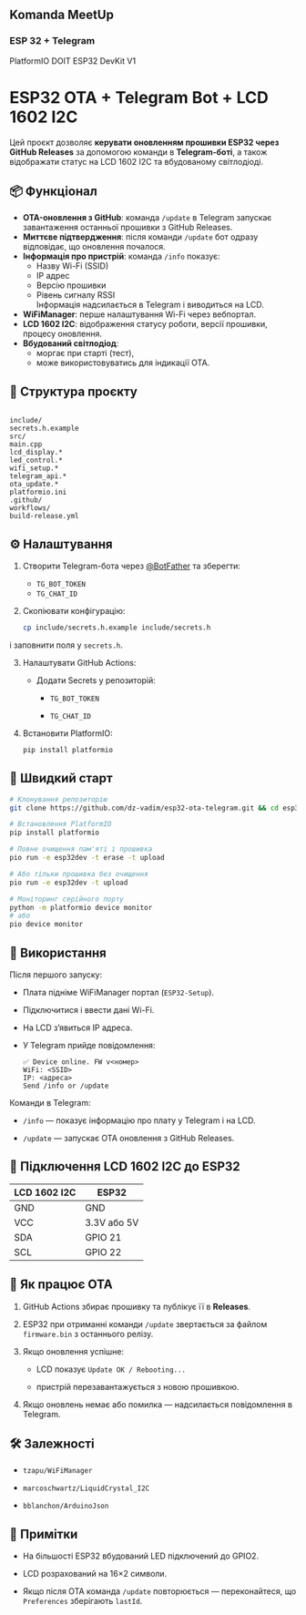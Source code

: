 ## Komanda MeetUp 
### ESP 32 + Telegram

PlatformIO
DOIT ESP32 DevKit V1

# ESP32 OTA + Telegram Bot + LCD 1602 I2C

Цей проєкт дозволяє **керувати оновленням прошивки ESP32 через GitHub Releases** за допомогою команди в **Telegram-боті**, а також відображати статус на LCD 1602 I2C та вбудованому світлодіоді.

## 📦 Функціонал
- **OTA-оновлення з GitHub**: команда `/update` в Telegram запускає завантаження останньої прошивки з GitHub Releases.
- **Миттєве підтвердження**: після команди `/update` бот одразу відповідає, що оновлення почалося.
- **Інформація про пристрій**: команда `/info` показує:
  - Назву Wi-Fi (SSID)
  - IP адрес
  - Версію прошивки
  - Рівень сигналу RSSI  
  Інформація надсилається в Telegram і виводиться на LCD.
- **WiFiManager**: перше налаштування Wi-Fi через вебпортал.
- **LCD 1602 I2C**: відображення статусу роботи, версії прошивки, процесу оновлення.
- **Вбудований світлодіод**:
  - моргає при старті (тест),
  - може використовуватись для індикації OTA.

## 📂 Структура проєкту
```

include/  
secrets.h.example  
src/  
main.cpp  
lcd_display.*  
led_control.*  
wifi_setup.*  
telegram_api.*  
ota_update.*  
platformio.ini  
.github/  
workflows/  
build-release.yml

```

## ⚙️ Налаштування

1. Створити Telegram-бота через [@BotFather](https://t.me/BotFather) та зберегти:
   - `TG_BOT_TOKEN`
   - `TG_CHAT_ID`

2. Скопіювати конфігурацію:
   ```bash
   cp include/secrets.h.example include/secrets.h
   ```

і заповнити поля у `secrets.h`.

3. Налаштувати GitHub Actions:
    
    - Додати Secrets у репозиторій:
        
        - `TG_BOT_TOKEN`
            
        - `TG_CHAT_ID`
            
4. Встановити PlatformIO:
    
    ```bash
    pip install platformio
    ```
    

## 🚀 Швидкий старт

```bash
# Клонування репозиторію
git clone https://github.com/dz-vadim/esp32-ota-telegram.git && cd esp32-ota-telegram

# Встановлення PlatformIO
pip install platformio

# Повне очищення пам'яті і прошивка
pio run -e esp32dev -t erase -t upload

# Або тільки прошивка без очищення
pio run -e esp32dev -t upload

# Моніторинг серійного порту
python -m platformio device monitor
# або
pio device monitor
```

## 🚀 Використання

Після першого запуску:

- Плата підніме WiFiManager портал (`ESP32-Setup`).
    
- Підключитися і ввести дані Wi-Fi.
    
- На LCD з’явиться IP адреса.
    
- У Telegram прийде повідомлення:
    
    ```
    ✅ Device online. FW v<номер>
    WiFi: <SSID>
    IP: <адреса>
    Send /info or /update
    ```
    

Команди в Telegram:

- `/info` — показує інформацію про плату у Telegram і на LCD.
    
- `/update` — запускає OTA оновлення з GitHub Releases.
    

## 🔌 Підключення LCD 1602 I2C до ESP32

|LCD 1602 I2C|ESP32|
|---|---|
|GND|GND|
|VCC|3.3V або 5V|
|SDA|GPIO 21|
|SCL|GPIO 22|

## 🔄 Як працює OTA

1. GitHub Actions збирає прошивку та публікує її в **Releases**.
    
2. ESP32 при отриманні команди `/update` звертається за файлом `firmware.bin` з останнього релізу.
    
3. Якщо оновлення успішне:
    
    - LCD показує `Update OK / Rebooting...`
        
    - пристрій перезавантажується з новою прошивкою.
        
4. Якщо оновлень немає або помилка — надсилається повідомлення в Telegram.
    

## 🛠 Залежності

- `tzapu/WiFiManager`
    
- `marcoschwartz/LiquidCrystal_I2C`
    
- `bblanchon/ArduinoJson`
    

## 📌 Примітки

- На більшості ESP32 вбудований LED підключений до GPIO2.
    
- LCD розрахований на 16×2 символи.
    
- Якщо після OTA команда `/update` повторюється — переконайтеся, що `Preferences` зберігають `lastId`.